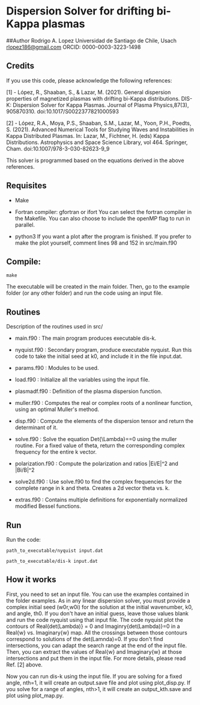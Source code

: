 # Dispersion Solver for drifting bi-Kappa plasmas

##Author
Rodrigo A. Lopez
Universidad de Santiago de Chile, Usach
rlopez186@gmail.com
ORCID: 0000-0003-3223-1498

## Credits
If you use this code, please acknowledge the following references:

[1] - López, R., Shaaban, S., & Lazar, M. (2021). General dispersion properties of magnetized plasmas with drifting bi-Kappa distributions. DIS-K: Dispersion Solver for Kappa Plasmas. Journal of Plasma Physics,87(3), 905870310. doi:10.1017/S0022377821000593

[2] - López, R.A., Moya, P.S., Shaaban, S.M., Lazar, M., Yoon, P.H., Poedts, S. (2021). Advanced Numerical Tools for Studying Waves and Instabilities in Kappa Distributed Plasmas. In: Lazar, M., Fichtner, H. (eds) Kappa Distributions. Astrophysics and Space Science Library, vol 464. Springer, Cham. doi:10.1007/978-3-030-82623-9_9

This solver is programmed based on the equations derived in the above references.


## Requisites

* Make

* Fortran compiler: gfortran or ifort
You can select the fortran compiler in the Makefile. You can also choose to include the openMP flag to run in parallel.

* python3
  If you want a plot after the program is finished. If you prefer to make the plot yourself, comment lines 98 and 152 in src/main.f90

## Compile:
```
make
```
The executable will be created in the main folder. Then, go to the example folder (or any other folder) and run the code using an input file.

## Routines

Description of the routines used in src/

* main.f90 : The main program produces executable dis-k.

* nyquist.f90 : Secondary program, produce executable nyquist. Run this code to take the initial seed at k0, and include it in the file input.dat.

* params.f90 : Modules to be used.

* load.f90 : Initialize all the variables using the input file.

* plasmadf.f90 : Definition of the plasma dispersion function.

* muller.f90 : Computes the real or complex roots of a nonlinear function, using an optimal Muller's method.

* disp.f90 : Compute the elements of the dispersion tensor and return the determinant of it.
* solve.f90 : Solve the equation Det{\Lambda}==0 using the muller routine. For a fixed value of theta, return the corresponding complex frequency for the entire k vector.

* polarization.f90 : Compute the polarization and ratios |Ei/E|^2 and |Bi/B|^2

* solve2d.f90 : Use solve.f90 to find the complex frequencies for the complete range in k and theta. Creates a 2d vector theta vs. k.

* extras.f90 : Contains multiple definitions for exponentially normalized modified Bessel functions.
               
## Run
Run the code: 
```
path_to_executable/nyquist input.dat
```
```
path_to_executable/dis-k input.dat
```

## How it works

First, you need to set an input file. You can use the examples contained in the folder examples. 
As in any linear dispersion solver, you must provide a complex initial seed (w0r,w0i) for the solution at the initial wavenumber, k0, and angle, th0. If you don't have an initial guess, leave those values blank and run the code nyquist using that input file.
The code nyquist plot the contours of  Real{det(Lambda)} = 0 and Imaginry{det(Lambda)}=0 in a Real{w} vs. Imaginary{w} map.
All the crossings between those contours correspond to solutions of the det(Lamnda)=0. If you don't find intersections, you can adapt the search range at the end of the input file.
Then, you can extract the values of Real{w} and Imaginary{w} at those intersections and put them in the input file.
For more details, please read Ref. [2] above.

Now you can run dis-k using the input file. If you are solving for a fixed angle, nth=1, it will create an output.save file and plot using plot_disp.py.
If you solve for a range of angles, nth>1, it will create an output_kth.save and plot using plot_map.py.

